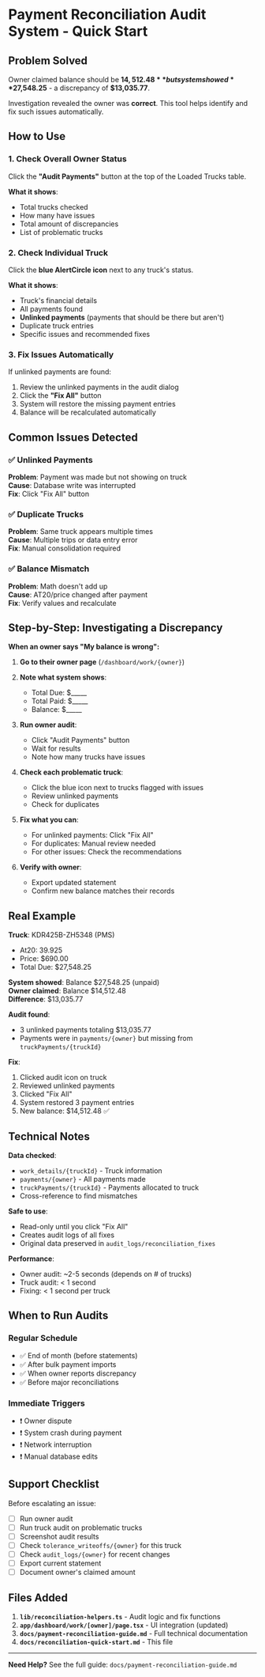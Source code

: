# Payment Reconciliation Audit System - Quick Start

## Problem Solved
Owner claimed balance should be **$14,512.48** but system showed **$27,548.25** - a discrepancy of **$13,035.77**.

Investigation revealed the owner was **correct**. This tool helps identify and fix such issues automatically.

## How to Use

### 1. Check Overall Owner Status
Click the **"Audit Payments"** button at the top of the Loaded Trucks table.

**What it shows**:
- Total trucks checked
- How many have issues
- Total amount of discrepancies
- List of problematic trucks

### 2. Check Individual Truck
Click the **blue AlertCircle icon** next to any truck's status.

**What it shows**:
- Truck's financial details
- All payments found
- **Unlinked payments** (payments that should be there but aren't)
- Duplicate truck entries
- Specific issues and recommended fixes

### 3. Fix Issues Automatically
If unlinked payments are found:
1. Review the unlinked payments in the audit dialog
2. Click the **"Fix All"** button
3. System will restore the missing payment entries
4. Balance will be recalculated automatically

## Common Issues Detected

### ✅ Unlinked Payments
**Problem**: Payment was made but not showing on truck  
**Cause**: Database write was interrupted  
**Fix**: Click "Fix All" button

### ✅ Duplicate Trucks
**Problem**: Same truck appears multiple times  
**Cause**: Multiple trips or data entry error  
**Fix**: Manual consolidation required

### ✅ Balance Mismatch
**Problem**: Math doesn't add up  
**Cause**: AT20/price changed after payment  
**Fix**: Verify values and recalculate

## Step-by-Step: Investigating a Discrepancy

**When an owner says "My balance is wrong":**

1. **Go to their owner page** (`/dashboard/work/{owner}`)

2. **Note what system shows**:
   - Total Due: $_____
   - Total Paid: $_____
   - Balance: $_____

3. **Run owner audit**:
   - Click "Audit Payments" button
   - Wait for results
   - Note how many trucks have issues

4. **Check each problematic truck**:
   - Click the blue icon next to trucks flagged with issues
   - Review unlinked payments
   - Check for duplicates

5. **Fix what you can**:
   - For unlinked payments: Click "Fix All"
   - For duplicates: Manual review needed
   - For other issues: Check the recommendations

6. **Verify with owner**:
   - Export updated statement
   - Confirm new balance matches their records

## Real Example

**Truck**: KDR425B-ZH5348 (PMS)
- At20: 39.925
- Price: $690.00
- Total Due: $27,548.25

**System showed**: Balance $27,548.25 (unpaid)  
**Owner claimed**: Balance $14,512.48  
**Difference**: $13,035.77

**Audit found**:
- 3 unlinked payments totaling $13,035.77
- Payments were in `payments/{owner}` but missing from `truckPayments/{truckId}`

**Fix**:
1. Clicked audit icon on truck
2. Reviewed unlinked payments
3. Clicked "Fix All"
4. System restored 3 payment entries
5. New balance: $14,512.48 ✅

## Technical Notes

**Data checked**:
- `work_details/{truckId}` - Truck information
- `payments/{owner}` - All payments made
- `truckPayments/{truckId}` - Payments allocated to truck
- Cross-reference to find mismatches

**Safe to use**: 
- Read-only until you click "Fix All"
- Creates audit logs of all fixes
- Original data preserved in `audit_logs/reconciliation_fixes`

**Performance**:
- Owner audit: ~2-5 seconds (depends on # of trucks)
- Truck audit: < 1 second
- Fixing: < 1 second per truck

## When to Run Audits

### Regular Schedule
- ✅ End of month (before statements)
- ✅ After bulk payment imports
- ✅ When owner reports discrepancy
- ✅ Before major reconciliations

### Immediate Triggers
- ❗ Owner dispute
- ❗ System crash during payment
- ❗ Network interruption
- ❗ Manual database edits

## Support Checklist

Before escalating an issue:
- [ ] Run owner audit
- [ ] Run truck audit on problematic trucks
- [ ] Screenshot audit results
- [ ] Check `tolerance_writeoffs/{owner}` for this truck
- [ ] Check `audit_logs/{owner}` for recent changes
- [ ] Export current statement
- [ ] Document owner's claimed amount

## Files Added

1. **`lib/reconciliation-helpers.ts`** - Audit logic and fix functions
2. **`app/dashboard/work/[owner]/page.tsx`** - UI integration (updated)
3. **`docs/payment-reconciliation-guide.md`** - Full technical documentation
4. **`docs/reconciliation-quick-start.md`** - This file

---

**Need Help?** See the full guide: `docs/payment-reconciliation-guide.md`
